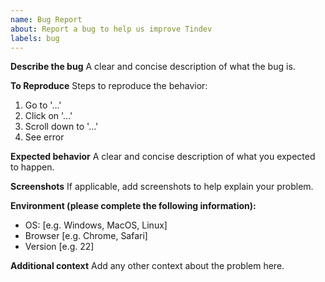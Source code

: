 ```yaml
---
name: Bug Report
about: Report a bug to help us improve Tindev
labels: bug
---
```


**Describe the bug**
A clear and concise description of what the bug is.

**To Reproduce**
Steps to reproduce the behavior:
1. Go to '...'
2. Click on '...'
3. Scroll down to '...'
4. See error

**Expected behavior**
A clear and concise description of what you expected to happen.

**Screenshots**
If applicable, add screenshots to help explain your problem.

**Environment (please complete the following information):**
- OS: [e.g. Windows, MacOS, Linux]
- Browser [e.g. Chrome, Safari]
- Version [e.g. 22]

**Additional context**
Add any other context about the problem here. 